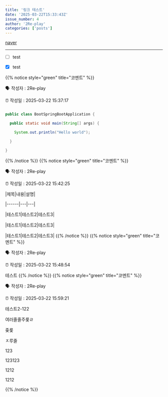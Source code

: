 ```yaml
---
title: '링크 테스트'
date: '2025-03-22T15:33:43Z'
issue_number: 4
author: '2Re-play'
categories: ['posts']
---
```


[naver](https://www.naver.com)



---



- [ ] test

- [x] test

{{% notice style="green" title="코멘트" %}}

🗣 작성자 : 2Re-play

⏰ 작성일 : 2025-03-22 15:37:17

```java

public class BootSpringBootApplication {

  public static void main(String[] args) {

    System.out.println("Hello world");

  }

}

```
{{% /notice %}}
{{% notice style="green" title="코멘트" %}}

🗣 작성자 : 2Re-play

⏰ 작성일 : 2025-03-22 15:42:25

|제목|내용|설명|

|------|---|---|

|테스트1|테스트2|테스트3|

|테스트1|테스트2|테스트3|

|테스트1|테스트2|테스트3|
{{% /notice %}}
{{% notice style="green" title="코멘트" %}}

🗣 작성자 : 2Re-play

⏰ 작성일 : 2025-03-22 15:48:54

테스트
{{% /notice %}}
{{% notice style="green" title="코멘트" %}}

🗣 작성자 : 2Re-play

⏰ 작성일 : 2025-03-22 15:59:21

테스트2-122





여러줄줄주룾ㄹ

줒룾

ㅈ루줄

123







123123

1212

1212


{{% /notice %}}
